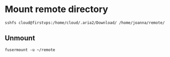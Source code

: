 # Mount remote directory

```
sshfs cloud@firstvps:/home/cloud/.aria2/Download/ /home/joanna/remote/
```

## Unmount

```
fusermount -u ~/remote
```